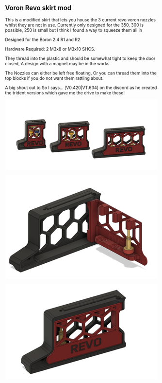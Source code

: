 ## Voron Revo skirt mod

This is a modified skirt that lets you house the 3 current revo voron nozzles whilst they are not in use.  Currently only designed for the 350,  300 is possible, 250 is  small but I think I found a way to squeeze them all in

Designed for the Boron 2.4 R1 and R2

Hardware Required: 2 M3x8 or M3x10 SHCS.  

They thread into the plastic and should be somewhat tight to keep the door closed, A design with a magnet may be in the works.

The Nozzles can either be left free floating,  Or you can thread them into the top blocks if you do not want them rattling about.

A big shout out to So I says... [V0.420|VT.634] on the discord as he created the trident versions which gave me the drive to make these!

![](./Images/AllSizes.png)

![](./Images/Open.png)

![](./Images/Completed.png)
